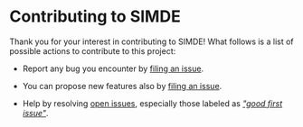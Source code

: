 # Contributing to SIMDE

Thank you for your interest in contributing to SIMDE! What follows is a list of possible actions to contribute to this project:

* Report any bug you encounter by [filing an issue](https://github.com/SIMDE-ULL/SIMDE/issues).

* You can propose new features also by [filing an issue](https://github.com/SIMDE-ULL/SIMDE/issues).

* Help by resolving [open issues](https://github.com/SIMDE-ULL/SIMDE/issues?q=is%3Aissue+is%3Aopen), especially those labeled as [_"good first issue"_](https://github.com/SIMDE-ULL/SIMDE/issues?q=is%3Aissue+is%3Aopen+label%3A"good+first+issue").
